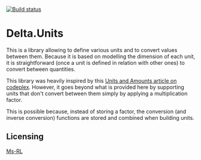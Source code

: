 [![Build status](https://ci.appveyor.com/api/projects/status/h4dqt75twhf93fbv?svg=true)](https://ci.appveyor.com/project/odalet/delta-units)

Delta.Units
=============

This is a library allowing to define various units and to convert values between them.
Because it is based on modelling the dimension of each unit, it is straightforward (once a unit is defined in relation with other ones) to convert between quantities. 

This library was heavily inspired by this [Units and Amounts article on codeplex](http://www.codeproject.com/Articles/611731/Working-with-Units-and-Amounts). However, it goes beyond what is provided here by supporting units that don't convert between them simply by applying a multiplication factor.

This is possible because, instead of storing a factor, the conversion (and inverse conversion) functions are stored and combined when building units.
 
Licensing
---------
[Ms-RL][msrl]

  [msrl]: License.md "MS-RL License"
